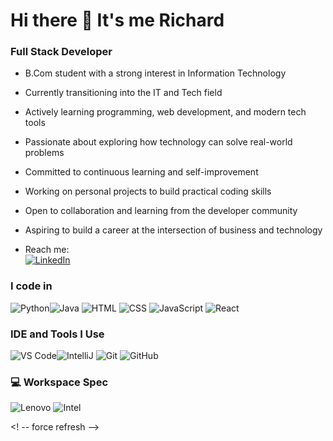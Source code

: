 # Hi there 👋 It's me Richard

### Full Stack Developer

- B.Com student with a strong interest in Information Technology
- Currently transitioning into the IT and Tech field
- Actively learning programming, web development, and modern tech tools
- Passionate about exploring how technology can solve real-world problems
- Committed to continuous learning and self-improvement
- Working on personal projects to build practical coding skills
- Open to collaboration and learning from the developer community
- Aspiring to build a career at the intersection of business and technology

- Reach me:  
[![LinkedIn](https://img.shields.io/badge/LinkedIn-blue?style=for-the-badge&logo=linkedin)](https://www.linkedin.com/in/francis-richard-142341360)

### I code in  
<img src="https://img.icons8.com/color/48/000000/python.png" alt="Python"/><img src="https://img.icons8.com/color/48/000000/java-coffee-cup-logo.png" alt="Java"/>
<img src="https://img.icons8.com/color/48/000000/html-5--v1.png" alt="HTML"/>
<img src="https://img.icons8.com/color/48/000000/css3.png" alt="CSS"/>
<img src="https://img.icons8.com/color/48/000000/javascript--v1.png" alt="JavaScript"/>
<img src="https://img.icons8.com/color/48/000000/react-native.png" alt="React"/>

### IDE and Tools I Use  
<img src="https://img.icons8.com/color/48/000000/visual-studio-code-2019.png" alt="VS Code"/><img src="https://img.icons8.com/color/48/000000/intellij-idea.png" alt="IntelliJ"/>
<img src="https://img.icons8.com/color/48/000000/git.png" alt="Git"/>
<img src="https://img.icons8.com/ios/50/000000/github.png" alt="GitHub"/>

### 💻 Workspace Spec  
![Lenovo](https://img.shields.io/badge/Lenovo-LOQ-blue?style=flat-square&logo=lenovo)
![Intel](https://img.shields.io/badge/Intel-green?style=flat-square&logo=intel)

<! -- force refresh -->

